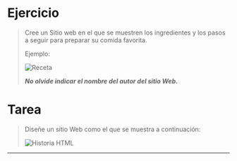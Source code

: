 # **Ejercicio**

> Cree un Sitio web en el que se muestren los ingredientes y los pasos a seguir para preparar su comida favorita. 
> 
> Ejemplo:
> 
> ![Receta](https://github.com/andreiDev1/CursoDesarrolloWeb/blob/main/01-CursoHTML/Clase1/img/receta.png)
> 
> **_No olvide indicar el nombre del autor del sitio Web._**




# **Tarea**

> Diseñe un sitio Web como el que se muestra a continuación:
> 
> ![Historia HTML](https://github.com/andreiDev1/CursoDesarrolloWeb/blob/main/01-CursoHTML/Clase1/img/historiaHTML.png)

---
